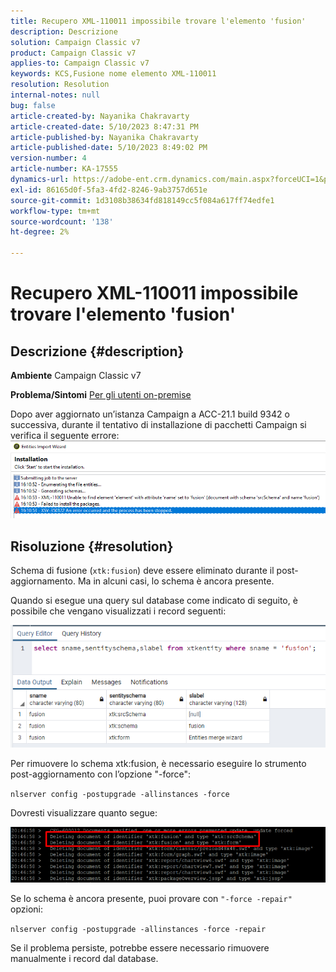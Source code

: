 ```yaml
---
title: Recupero XML-110011 impossibile trovare l'elemento 'fusion'
description: Descrizione
solution: Campaign Classic v7
product: Campaign Classic v7
applies-to: Campaign Classic v7
keywords: KCS,Fusione nome elemento XML-110011
resolution: Resolution
internal-notes: null
bug: false
article-created-by: Nayanika Chakravarty
article-created-date: 5/10/2023 8:47:31 PM
article-published-by: Nayanika Chakravarty
article-published-date: 5/10/2023 8:49:02 PM
version-number: 4
article-number: KA-17555
dynamics-url: https://adobe-ent.crm.dynamics.com/main.aspx?forceUCI=1&pagetype=entityrecord&etn=knowledgearticle&id=bfce3ce1-73ef-ed11-8849-6045bd006239
exl-id: 86165d0f-5fa3-4fd2-8246-9ab3757d651e
source-git-commit: 1d3108b38634fd818149cc5f084a617ff74edfe1
workflow-type: tm+mt
source-wordcount: '138'
ht-degree: 2%

---
```


# Recupero XML-110011 impossibile trovare l&#39;elemento &#39;fusion&#39;

## Descrizione {#description}

<b>Ambiente</b>
Campaign Classic v7


<b>Problema/Sintomi</b>
<u>Per gli utenti on-premise</u>

Dopo aver aggiornato un’istanza Campaign a ACC-21.1 build 9342 o successiva, durante il tentativo di installazione di pacchetti Campaign si verifica il seguente errore:
<br>![](assets/___c0ce3ce1-73ef-ed11-8849-6045bd006239___.png)

## Risoluzione {#resolution}


Schema di fusione (`xtk:fusion`) deve essere eliminato durante il post-aggiornamento. Ma in alcuni casi, lo schema è ancora presente.

Quando si esegue una query sul database come indicato di seguito, è possibile che vengano visualizzati i record seguenti:

![](assets/5cf5ba8b-f838-ec11-b6e6-000d3a348885.png)

Per rimuovere lo schema xtk:fusion, è necessario eseguire lo strumento post-aggiornamento con l’opzione &quot;-force&quot;:

`nlserver config -postupgrade -allinstances -force`

Dovresti visualizzare quanto segue:

![](assets/406e7298-f938-ec11-b6e6-000d3a348885.png)

Se lo schema è ancora presente, puoi provare con `"-force -repair"` opzioni:

`nlserver config -postupgrade -allinstances -force -repair`

Se il problema persiste, potrebbe essere necessario rimuovere manualmente i record dal database.

